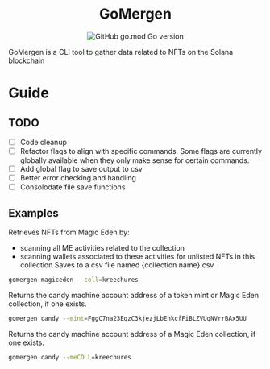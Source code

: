 
<h1 align="center">GoMergen</h1>
<div align="center">
	<img alt="GitHub go.mod Go version" src="https://img.shields.io/github/go-mod/go-version/m4thfr34k/gomergen">
</div>

GoMergen is a CLI tool to gather data related to NFTs on the Solana blockchain

# Guide

## TODO
- [ ] Code cleanup
- [ ] Refactor flags to align with specific commands. Some flags are currently globally available when they only make sense for certain commands.
- [ ] Add global flag to save output to csv
- [ ] Better error checking and handling
- [ ] Consolodate file save functions 

## Examples

Retrieves NFTs from Magic Eden by:
* scanning all ME activities related to the collection
* scanning wallets associated to these activities for unlisted NFTs in this collection
Saves to a csv file named {collection name}.csv
```sh
gomergen magiceden --coll=kreechures
```

Returns the candy machine account address of a token mint or Magic Eden collection, if one exists.

```sh
gomergen candy --mint=FggC7na23EqzC3kjezjLbEhkcfFiBLZVUqNVrrBAx5UU
```

Returns the candy machine account address of a Magic Eden collection, if one exists.

```sh
gomergen candy --meCOLL=kreechures
```